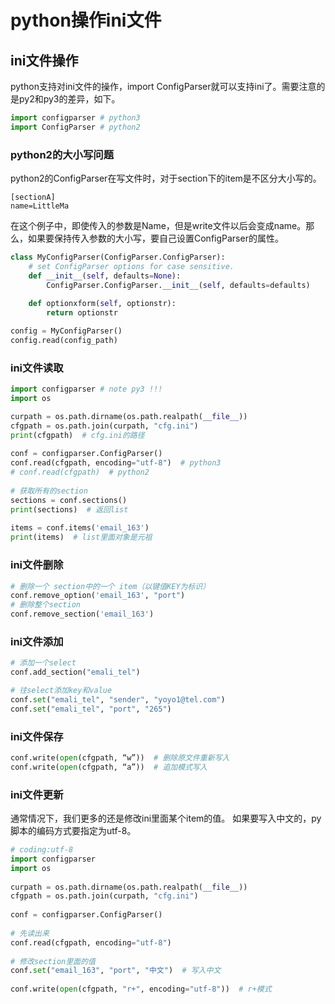 # python操作ini文件

## ini文件操作
python支持对ini文件的操作，import ConfigParser就可以支持ini了。需要注意的是py2和py3的差异，如下。
``` python
import configparser # python3
import ConfigParser # python2
```

### python2的大小写问题
python2的ConfigParser在写文件时，对于section下的item是不区分大小写的。
```
[sectionA]
name=LittleMa
```
在这个例子中，即使传入的参数是Name，但是write文件以后会变成name。那么，如果要保持传入参数的大小写，要自己设置ConfigParser的属性。
``` python
class MyConfigParser(ConfigParser.ConfigParser):
    # set ConfigParser options for case sensitive.
    def __init__(self, defaults=None):
        ConfigParser.ConfigParser.__init__(self, defaults=defaults)
 
    def optionxform(self, optionstr):
        return optionstr

config = MyConfigParser()
config.read(config_path)
```

### ini文件读取
```python
import configparser # note py3 !!!
import os

curpath = os.path.dirname(os.path.realpath(__file__))
cfgpath = os.path.join(curpath, "cfg.ini")
print(cfgpath)  # cfg.ini的路径
 
conf = configparser.ConfigParser()
conf.read(cfgpath, encoding="utf-8")  # python3
# conf.read(cfgpath)  # python2
 
# 获取所有的section
sections = conf.sections()
print(sections)  # 返回list
 
items = conf.items('email_163')
print(items)  # list里面对象是元祖
```

### ini文件删除
```python
# 删除一个 section中的一个 item（以键值KEY为标识）
conf.remove_option('email_163', "port")
# 删除整个section
conf.remove_section('email_163')
```

### ini文件添加
```python
# 添加一个select
conf.add_section("emali_tel")

# 往select添加key和value
conf.set("emali_tel", "sender", "yoyo1@tel.com")
conf.set("emali_tel", "port", "265")
```

### ini文件保存
```python
conf.write(open(cfgpath, “w”))  # 删除原文件重新写入
conf.write(open(cfgpath, “a”))  # 追加模式写入
```

### ini文件更新
通常情况下，我们更多的还是修改ini里面某个item的值。
如果要写入中文的，py脚本的编码方式要指定为utf-8。
```python
# coding:utf-8
import configparser
import os
 
curpath = os.path.dirname(os.path.realpath(__file__))
cfgpath = os.path.join(curpath, "cfg.ini")
 
conf = configparser.ConfigParser()
 
# 先读出来
conf.read(cfgpath, encoding="utf-8")
 
# 修改section里面的值
conf.set("email_163", "port", "中文")  # 写入中文
 
conf.write(open(cfgpath, "r+", encoding="utf-8"))  # r+模式
```